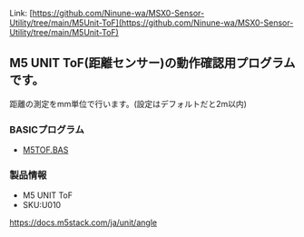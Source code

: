 Link:
[https://github.com/Ninune-wa/MSX0-Sensor-Utility/tree/main/M5Unit-ToF](https://github.com/Ninune-wa/MSX0-Sensor-Utility/tree/main/M5Unit-ToF)
## M5 UNIT ToF(距離センサー)の動作確認用プログラムです。

距離の測定をmm単位で行います。(設定はデフォルトだと2m以内)

### BASICプログラム
- [M5TOF.BAS](https://github.com/Ninune-wa/MSX0-Sensor-Utility/blob/main/M5Unit-ToF/M5TOF.BAS)



### 製品情報
- M5 UNIT ToF 
- SKU:U010

https://docs.m5stack.com/ja/unit/angle
